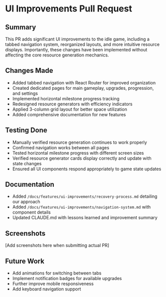 # UI Improvements Pull Request

## Summary

This PR adds significant UI improvements to the idle game, including a tabbed navigation system, reorganized layouts, and more intuitive resource displays. Importantly, these changes have been implemented without affecting the core resource generation mechanics.

## Changes Made

- Added tabbed navigation with React Router for improved organization
- Created dedicated pages for main gameplay, upgrades, progression, and settings
- Implemented horizontal milestone progress tracking 
- Redesigned resource generators with efficiency indicators
- Applied 3-column grid layout for better space utilization
- Added comprehensive documentation for new features

## Testing Done

- Manually verified resource generation continues to work properly
- Confirmed navigation works between all pages
- Tested horizontal milestone progress with different screen sizes
- Verified resource generator cards display correctly and update with state changes
- Ensured all UI components respond appropriately to game state updates

## Documentation

- Added `/docs/features/ui-improvements/recovery-process.md` detailing our approach
- Added `/docs/features/ui-improvements/navigation-system.md` with component details
- Updated CLAUDE.md with lessons learned and improvement summary

## Screenshots

[Add screenshots here when submitting actual PR]

## Future Work

- Add animations for switching between tabs
- Implement notification badges for available upgrades
- Further improve mobile responsiveness
- Add keyboard navigation support